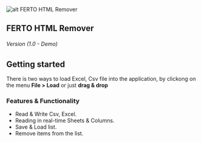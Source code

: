 ![alt FERTO HTML Remover](https://dl.dropbox.com/s/i261abdolwh48br/Ferto-icon.png?dl=0)
## FERTO HTML Remover
###### *Version (1.0 - Demo)*


## Getting started

There is two ways to load Excel, Csv file into the application, by clickong on the menu **File > Load** or just **drag & drop**

### Features & Functionality
* Read & Write Csv, Excel.
* Reading in real-time Sheets & Columns.
* Save & Load list.
* Remove items from the list.

